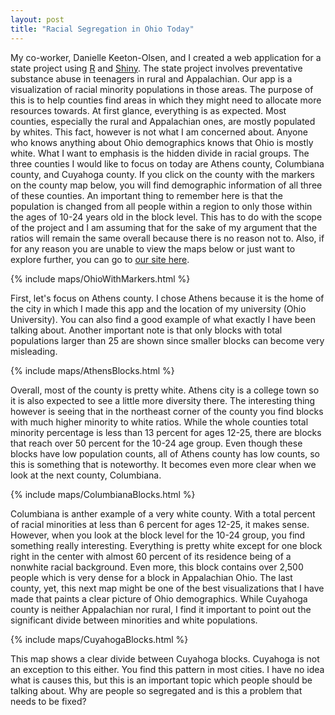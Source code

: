 ```yaml
---
layout: post
title: "Racial Segregation in Ohio Today"
---
```


My co-worker, Danielle Keeton-Olsen, and I created a web application for a state project using [R](https://www.r-project.org/) and [Shiny](http://shiny.rstudio.com/). The state project involves preventative substance abuse in teenagers in rural and Appalachian. Our app is a visualization of racial minority populations in those areas. The purpose of this is to help counties find areas in which they might need to allocate more resources towards. At first glance, everything is as expected. Most counties, especially the rural and Appalachian ones, are mostly populated by whites. This fact, however is not what I am concerned about. Anyone who knows anything about Ohio demographics knows that Ohio is mostly white. What I want to emphasis is the hidden divide in racial groups. The three counties I would like to focus on today are Athens county, Columbiana county, and Cuyahoga county. If you click on the county with the markers on the county map below, you will find demographic information of all three of these counties. An important thing to remember here is that the population is changed from all people within a region to only those within the ages of 10-24 years old in the block level. This has to do with the scope of the project and I am assuming that for the sake of my argument that the ratios will remain the same overall because there is no reason not to. Also, if for any reason you are unable to view the maps below or just want to explore further, you can go to [our site here](https://abidan.shinyapps.io/OhioMinorities).

<!--html_preserve-->

{% include maps/OhioWithMarkers.html %}

<!--/html_preserve-->

First, let's focus on Athens county. I chose Athens because it is the home of the city in which I made this app and the location of my university (Ohio University). You can also find a good example of what exactly I have been talking about. Another important note is that only blocks with total populations larger than 25 are shown since smaller blocks can become very misleading.

<!--html_preserve-->

{% include maps/AthensBlocks.html %}

<!--/html_preserve-->

Overall, most of the county is pretty white. Athens city is a college town so it is also expected to see a little more diversity there. The interesting thing however is seeing that in the northeast corner of the county you find blocks with much higher minority to white ratios. While the whole counties total minority percentage is less than 13 percent for ages 12-25, there are blocks that reach over 50 percent for the 10-24 age group. Even though these blocks have low population counts, all of Athens county has low counts, so this is something that is noteworthy. It becomes even more clear when we look at the next county, Columbiana.

<!--html_preserve-->

{% include maps/ColumbianaBlocks.html %}

<!--/html_preserve-->

Columbiana is anther example of a very white county. With a total percent of racial minorities at less than 6 percent for ages 12-25, it makes sense. However, when you look at the block level for the 10-24 group, you find something really interesting. Everything is pretty white except for one block right in the center with almost 60 percent of its residence being of a nonwhite racial background. Even more, this block contains over 2,500 people which is very dense for a block in Appalachian Ohio. The last county, yet, this next map might be one of the best visualizations that I have made that paints a clear picture of Ohio demographics. While Cuyahoga county is neither Appalachian nor rural, I find it important to point out the significant divide between minorities and white populations.

<!--html_preserve-->

{% include maps/CuyahogaBlocks.html %}

<!--/html_preserve-->

This map shows a clear divide between Cuyahoga blocks. Cuyahoga is not an exception to this either. You find this pattern in most cities. I have no idea what is causes this, but this is an important topic which people should be talking about. Why are people so segregated and is this a problem that needs to be fixed?